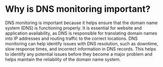 # Why is DNS monitoring important?

DNS monitoring is important because it helps ensure that the domain name system (DNS) is functioning properly. It is essential for website and application availability, as DNS is responsible for translating domain names into IP addresses and routing traffic to the correct locations. DNS monitoring can help identify issues with DNS resolution, such as downtime, slow response times, and incorrect information in DNS records. This helps to identify any potential issues before they become a major problem and helps maintain the reliability of the domain name system.
